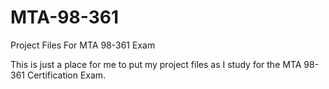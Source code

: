 # MTA-98-361
Project Files For MTA 98-361 Exam

This is just a place for me to put my project files as I study for the MTA 98-361 Certification Exam.
